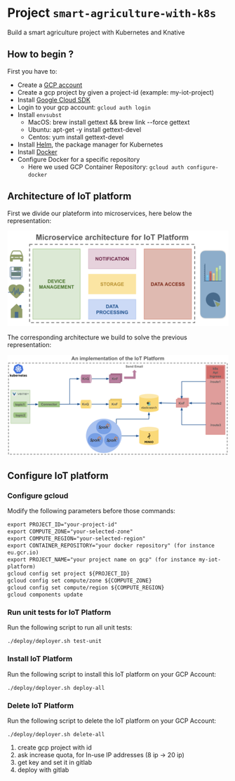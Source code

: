 # Project `smart-agriculture-with-k8s`

Build a smart agriculture project with Kubernetes and Knative

## How to begin ?

First you have to:

- Create a [GCP account](https://console.cloud.google.com/)
- Create a gcp project by given a project-id (example: my-iot-project)
- Install [Google Cloud SDK](https://cloud.google.com/sdk/docs/downloads-interactive)
- Login to your gcp account: `gcloud auth login`
- Install `envsubst`
    - MacOS: brew install gettext && brew link --force gettext
    - Ubuntu: apt-get -y install gettext-devel 
    - Centos: yum install gettext-devel
- Install [Helm](https://helm.sh/docs/using_helm/#installing-helm), the package manager for Kubernetes
- Install [Docker](https://docs.docker.com/install/)
- Configure Docker for a specific repository
    - Here we used GCP Container Repository: `gcloud auth configure-docker`

## Architecture of IoT platform 

First we divide our plateform into microservices, here below the representation:

![Architecture of IoT Project](documents/microservices.png)

The corresponding architecture we build to solve the previous representation:

![Architecture of IoT Project](documents/architecture.png)

## Configure IoT platform 

### Configure gcloud

Modify the following parameters before those commands:

    export PROJECT_ID="your-project-id"
    export COMPUTE_ZONE="your-selected-zone"
    export COMPUTE_REGION="your-selected-region"
    export CONTAINER_REPOSITORY="your docker repository" (for instance eu.gcr.io)
    export PROJECT_NAME="your project name on gcp" (for instance my-iot-platform)
    gcloud config set project ${PROJECT_ID}
    gcloud config set compute/zone ${COMPUTE_ZONE}
    gcloud config set compute/region ${COMPUTE_REGION}
    gcloud components update


### Run unit tests for IoT Platform

Run the following script to run all unit tests:

    ./deploy/deployer.sh test-unit


### Install IoT Platform

Run the following script to install this IoT platform on your GCP Account:

    ./deploy/deployer.sh deploy-all
    
### Delete IoT Platform

Run the following script to delete the IoT platform on your GCP Account:

    ./deploy/deployer.sh delete-all

1) create gcp project with id
2) ask increase quota, for In-use IP addresses (8 ip -> 20 ip)
3) get key and set it in gitlab 
4) deploy with gitlab

